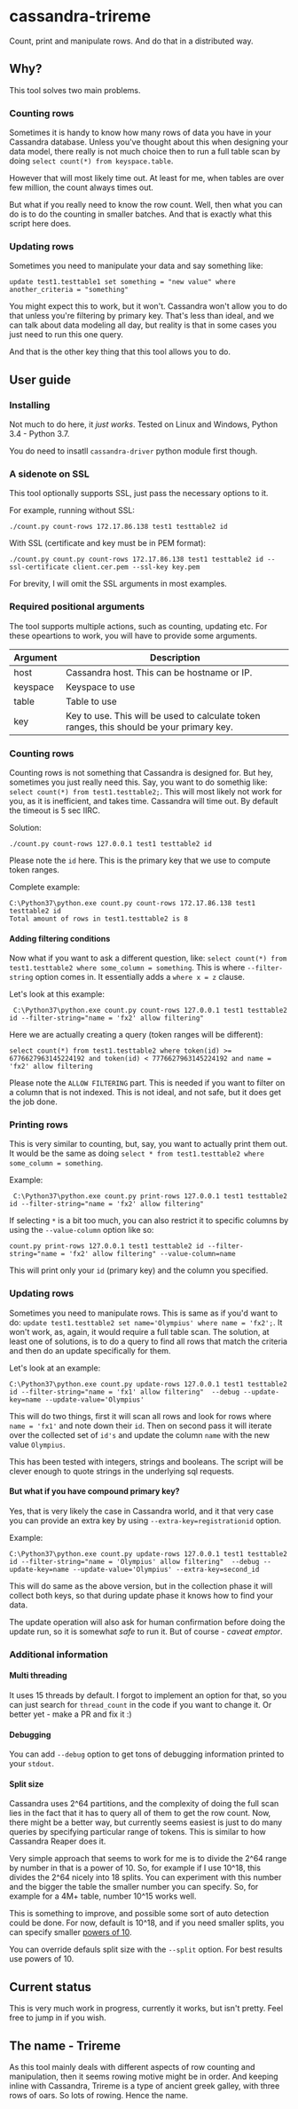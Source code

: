 # cassandra-trireme

Count, print and manipulate rows.
And do that in a distributed way.

## Why?

This tool solves two main problems.

### Counting rows

Sometimes it is handy to know how many rows of data you have in your Cassandra database.
Unless you've thought about this when designing your data model, there really is not much choice then to run a full table scan 
by doing ```select count(*) from keyspace.table```.

However that will most likely time out.
At least for me, when tables are over few million, the count always times out.

But what if you really need to know the row count.
Well, then what you can do is to do the counting in smaller batches.
And that is exactly what this script here does.


### Updating rows

Sometimes you need to manipulate your data and say something like:

```update test1.testtable1 set something = "new value" where another_criteria = "something"```

You might expect this to work, but it won't. Cassandra won't allow you to do that unless you're filtering by primary key.
That's less than ideal, and we can talk about data modeling all day, but reality is that in some cases you just need to run this one query.

And that is the other key thing that this tool allows you to do.

## User guide

### Installing

Not much to do here, it _just works_. 
Tested on Linux and Windows, Python 3.4 - Python 3.7.

You do need to insatll `cassandra-driver` python module first though.

### A sidenote on SSL

This tool optionally supports SSL, just pass the necessary options to it.

For example, running without SSL:

```./count.py count-rows 172.17.86.138 test1 testtable2 id```

With SSL (certificate and key must be in PEM format):

```./count.py count.py count-rows 172.17.86.138 test1 testtable2 id --ssl-certificate client.cer.pem --ssl-key key.pem```

For brevity, I will omit the SSL arguments in most examples.

### Required positional arguments

The tool supports multiple actions, such as counting, updating etc.
For these opeartions to work, you will have to provide some arguments.

|Argument| Description |
| --- | --- |
| host |                  Cassandra host. This can be hostname or IP.|
|keyspace        |      Keyspace to use|
|table                 |Table to use|
|key|                   Key to use. This will be used to calculate token ranges, this should be your primary key.|
  
  
### Counting rows

Counting rows is not something that Cassandra is designed for. But hey, sometimes you just really need this.
Say, you want to do somethig like: ``` select count(*) from test1.testtable2;```. 
This will most likely not work for you, as it is inefficient, and takes time. Cassandra will time out. By default the timeout is 5 sec IIRC.

Solution:
```
./count.py count-rows 127.0.0.1 test1 testtable2 id
```

Please note the `id` here. This is the primary key that we use to compute token ranges.

Complete example:
```
C:\Python37\python.exe count.py count-rows 172.17.86.138 test1 testtable2 id
Total amount of rows in test1.testtable2 is 8
```

#### Adding filtering conditions
Now what if you want to ask a different question, like: `select count(*) from test1.testtable2 where some_column = something`.
This is where `--filter-string` option comes in. It essentially adds a `where x = z` clause.

Let's look at this example:
```
 C:\Python37\python.exe count.py count-rows 127.0.0.1 test1 testtable2 id --filter-string="name = 'fx2' allow filtering"
```

Here we are actually creating a query (token ranges will be different):
```
select count(*) from test1.testtable2 where token(id) >= 6776627963145224192 and token(id) < 7776627963145224192 and name = 'fx2' allow filtering
``` 

Please note the `ALLOW FILTERING` part. This is needed if you want to filter on a column that is not indexed.
This is not ideal, and not safe, but it does get the job done.

### Printing rows

This is very similar to counting, but, say, you want to actually print them out.
It would be the same as doing `select * from test1.testtable2 where some_column = something`.

Example:
```
 C:\Python37\python.exe count.py print-rows 127.0.0.1 test1 testtable2 id --filter-string="name = 'fx2' allow filtering"
```

If selecting `*` is a bit too much, you can also restrict it to specific columns by using the `--value-column` option like so:

```
count.py print-rows 127.0.0.1 test1 testtable2 id --filter-string="name = 'fx2' allow filtering" --value-column=name
```
This will print only your `id` (primary key) and the column you specified.

### Updating rows

Sometimes you need to manipulate rows.
This is same as if you'd want to do: `update test1.testtable2 set name='Olympius' where name = 'fx2';`.
It won't work, as, again, it would require a full table scan.
The solution, at least one of solutions, is to do a query to find all rows that match the criteria and then do an update specifically for them.

Let's look at an example:
```
C:\Python37\python.exe count.py update-rows 127.0.0.1 test1 testtable2 id --filter-string="name = 'fx1' allow filtering"  --debug --update-key=name --update-value='Olympius'
```

This will do two things, first it will scan all rows and look for rows where `name = 'fx1'` and note down their `id`.
Then on second pass it will iterate over the collected set of `id's` and update the column `name` with the new value `Olympius`.

This has been tested with integers, strings and booleans. The script will be clever enough to quote strings in the underlying sql requests.

#### But what if you have compound primary key?

Yes, that is very likely the case in Cassandra world, and it that very case you can provide an extra key by using `--extra-key=registrationid` option.

Example:
```
C:\Python37\python.exe count.py update-rows 127.0.0.1 test1 testtable2 id --filter-string="name = 'Olympius' allow filtering"  --debug --update-key=name --update-value='Olympius' --extra-key=second_id
``` 
This will do same as the above version, but in the collection phase it will collect both keys, so that during update phase it knows how to find your data.

The update operation will also ask for human confirmation before doing the update run, so it is somewhat _safe_ to run it.
But of course - _caveat emptor_.



### Additional information

#### Multi threading

It uses 15 threads by default. 
I forgot to implement an option for that, so you can just search for `thread_count` in the code if you want to change it.
Or better yet - make a PR and fix it :)


#### Debugging

You can add `--debug` option to get tons of debugging information printed to your `stdout`.


#### Split size

Cassandra uses 2^64 partitions, and the complexity of doing the full scan lies in the fact that it has to query all of them to get the row count.
Now, there might be a better way, but currently seems easiest is just to do many queries by specifying particular range of tokens.
This is similar to how Cassandra Reaper does it.

Very simple approach that seems to work for me is to divide the 2^64 range by number in that is a power of 10.
So, for example if I use 10^18, this divides the 2^64 nicely into 18 splits.
You can experiment with this number and the bigger the table the smaller number you can specify.
So, for example for a 4M+ table, number 10^15 works well.

This is something to improve, and possible some sort of auto detection could be done.
For now, default is 10^18, and if you need smaller splits, you can specify smaller [powers of 10](https://en.wikipedia.org/wiki/Power_of_10).

You can override defauls split size with the `--split` option. For best results use powers of 10.

## Current status

This is very much work in progress, currently it works, but isn't pretty.
Feel free to jump in if you wish.

## The name - Trireme

As this tool mainly deals with different aspects of row counting and manipulation, then it seems rowing motive might be in order.
And keeping inline with Cassandra, Trireme is a type of ancient greek galley, with three rows of oars. So lots of rowing.
Hence the name.

